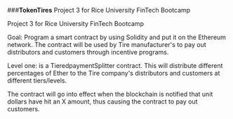 ###**TokenTires**
Project 3 for Rice University FinTech Bootcamp

Project 3 for Rice University FinTech Bootcamp

Goal: Program a smart contract by using Solidity and put it on the Ethereum network. The contract will be used by Tire manufacturer's to pay out distributors and customers through incentive programs.

Level one: is a TieredpaymentSplitter contract. This will distribute different percentages of Ether to the Tire company's distributors and customers at different tiers/levels.

The contract will go into effect when the blockchain is notified that unit dollars have hit an X amount, thus causing the contract to pay out customers.